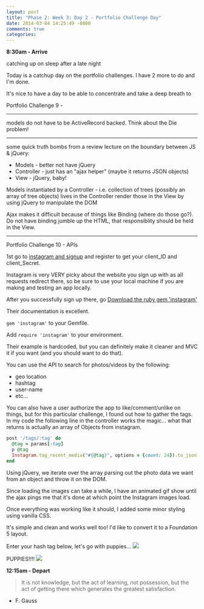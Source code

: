 ```yaml
---
layout: post
title: "Phase 2: Week 3: Day 2 - Portfolio Challenge Day"
date: 2014-03-04 14:25:49 -0800
comments: true
categories: 
---
```


**8:30am - Arrive**

catching up on sleep after a late night

Today is a catchup day on the portfolio challenges. I have 2 more to do and I'm done.

It's nice to have a day to be able to concentrate and take a deep breath to 

Portfolio Challenge 9 -

---

models do not have to be ActiveRecord backed. Think about the Die problem!

---
some quick truth bombs from a review lecture on the boundary between JS & jQuery:

* Models - better not have jQuery
* Controller - just has an "ajax helper" (maybe it returns JSON objects)
* View - jQuery, baby!

Models instantiated by a Controller - i.e. collection of trees (possibly an array of tree objects) lives in the Controller
render those in the View by using jQuery to manipulate the DOM

Ajax makes it difficult because of things like Binding (where do those go?). Do not have binding jumble up the HTML, that responsiblity should be held in the View.

---

Portfolio Challenge 10 - APIs

1st go to [instagram and signup](http://instagram.com/developer/) and register to get your client_ID and client_Secret.

Instagram is very VERY picky about the website you sign up with as all requests redirect there, so be sure to use your local machine if you are making and testing an app locally.

After you successfully sign up there, go [Download the ruby gem 'instagram'](https://github.com/Instagram/instagram-ruby-gem)

Their documentation is excellent.

`gem 'instagram'` to your Gemfile.

Add `require 'instagram'` to your environment.

Their example is hardcoded, but you can definitely make it cleaner and MVC it if you want (and you should want to do that).

You can use the API to search for photos/videos by the following:

* geo location
* hashtag
* user-name
* etc...

You can also have a user authorize the app to like/comment/unlike on things, but for this particular challenge, I found out how to gather the tags.  In my code the following line in the controller works the magic...
what that returns is actually an array of Objects from instagram.

```ruby
post '/tags/:tag' do
  @tag = params[:tag]
  p @tag
  Instagram.tag_recent_media("#{@tag}", options = {count: 24}).to_json
end
```

Using jQuery, we iterate over the array parsing out the photo data we want from an object and throw it on the DOM.

Since loading the images can take a while, I have an animated gif show until the ajax pings me that it's done at which point the Instagram images load.

Once everything was working like it should, I added some minor styling using vanilla CSS.

It's simple and clean and works well too! I'd like to convert it to a Foundation 5 layout.

Enter your hash tag below, let's go with puppies...
![](http://i.minus.com/i0huzXcA3PD3L.png)

PUPPIES!!!!
![](http://i.minus.com/imFzAFaGG9uP3.png)


**12:15am - Depart**

>It is not knowledge, but the act of learning, not possession, but the act of getting there which generates the greatest satisfaction.  
- F. Gauss